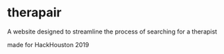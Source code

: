 # therapair
A website designed to streamline the process of searching for a therapist

made for HackHouston 2019
